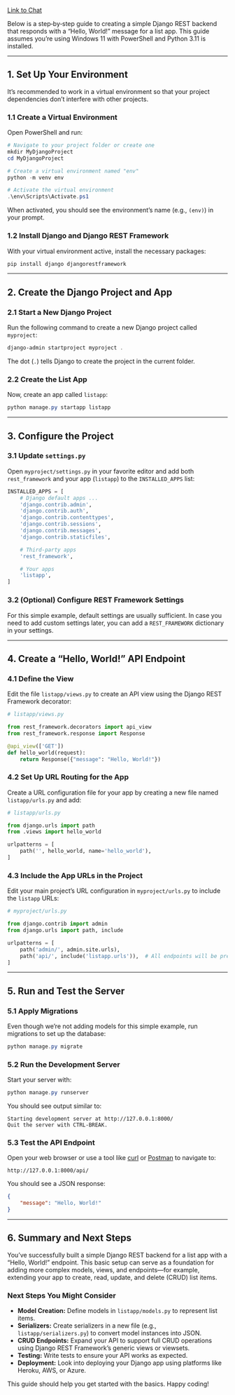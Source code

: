 [Link to Chat](https://chatgpt.com/share/67fac6dd-6614-8005-869f-244f99b2d441)

Below is a step‐by‐step guide to creating a simple Django REST backend that responds with a “Hello, World!” message for a list app. This guide assumes you’re using Windows 11 with PowerShell and Python 3.11 is installed.

---

## 1. Set Up Your Environment

It’s recommended to work in a virtual environment so that your project dependencies don’t interfere with other projects.

### 1.1 Create a Virtual Environment

Open PowerShell and run:

```powershell
# Navigate to your project folder or create one
mkdir MyDjangoProject
cd MyDjangoProject

# Create a virtual environment named "env"
python -m venv env

# Activate the virtual environment
.\env\Scripts\Activate.ps1
```

When activated, you should see the environment’s name (e.g., `(env)`) in your prompt.

### 1.2 Install Django and Django REST Framework

With your virtual environment active, install the necessary packages:

```powershell
pip install django djangorestframework
```

---

## 2. Create the Django Project and App

### 2.1 Start a New Django Project

Run the following command to create a new Django project called `myproject`:

```powershell
django-admin startproject myproject .
```

The dot (`.`) tells Django to create the project in the current folder.

### 2.2 Create the List App

Now, create an app called `listapp`:

```powershell
python manage.py startapp listapp
```

---

## 3. Configure the Project

### 3.1 Update `settings.py`

Open `myproject/settings.py` in your favorite editor and add both `rest_framework` and your app (`listapp`) to the `INSTALLED_APPS` list:

```python
INSTALLED_APPS = [
    # Django default apps ...
    'django.contrib.admin',
    'django.contrib.auth',
    'django.contrib.contenttypes',
    'django.contrib.sessions',
    'django.contrib.messages',
    'django.contrib.staticfiles',

    # Third-party apps
    'rest_framework',

    # Your apps
    'listapp',
]
```

### 3.2 (Optional) Configure REST Framework Settings

For this simple example, default settings are usually sufficient. In case you need to add custom settings later, you can add a `REST_FRAMEWORK` dictionary in your settings.

---

## 4. Create a “Hello, World!” API Endpoint

### 4.1 Define the View

Edit the file `listapp/views.py` to create an API view using the Django REST Framework decorator:

```python
# listapp/views.py

from rest_framework.decorators import api_view
from rest_framework.response import Response

@api_view(['GET'])
def hello_world(request):
    return Response({"message": "Hello, World!"})
```

### 4.2 Set Up URL Routing for the App

Create a URL configuration file for your app by creating a new file named `listapp/urls.py` and add:

```python
# listapp/urls.py

from django.urls import path
from .views import hello_world

urlpatterns = [
    path('', hello_world, name='hello_world'),
]
```

### 4.3 Include the App URLs in the Project

Edit your main project’s URL configuration in `myproject/urls.py` to include the `listapp` URLs:

```python
# myproject/urls.py

from django.contrib import admin
from django.urls import path, include

urlpatterns = [
    path('admin/', admin.site.urls),
    path('api/', include('listapp.urls')),  # All endpoints will be prefixed with /api/
]
```

---

## 5. Run and Test the Server

### 5.1 Apply Migrations

Even though we’re not adding models for this simple example, run migrations to set up the database:

```powershell
python manage.py migrate
```

### 5.2 Run the Development Server

Start your server with:

```powershell
python manage.py runserver
```

You should see output similar to:

```
Starting development server at http://127.0.0.1:8000/
Quit the server with CTRL-BREAK.
```

### 5.3 Test the API Endpoint

Open your web browser or use a tool like [curl](https://curl.se/) or [Postman](https://www.postman.com/) to navigate to:

```
http://127.0.0.1:8000/api/
```

You should see a JSON response:

```json
{
    "message": "Hello, World!"
}
```

---

## 6. Summary and Next Steps

You’ve successfully built a simple Django REST backend for a list app with a “Hello, World!” endpoint. This basic setup can serve as a foundation for adding more complex models, views, and endpoints—for example, extending your app to create, read, update, and delete (CRUD) list items.

### Next Steps You Might Consider

- **Model Creation:** Define models in `listapp/models.py` to represent list items.
- **Serializers:** Create serializers in a new file (e.g., `listapp/serializers.py`) to convert model instances into JSON.
- **CRUD Endpoints:** Expand your API to support full CRUD operations using Django REST Framework’s generic views or viewsets.
- **Testing:** Write tests to ensure your API works as expected.
- **Deployment:** Look into deploying your Django app using platforms like Heroku, AWS, or Azure.

This guide should help you get started with the basics. Happy coding!